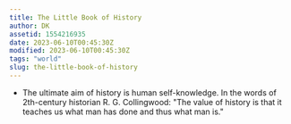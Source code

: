 ```yaml
---
title: The Little Book of History
author: DK
assetid: 1554216935
date: 2023-06-10T00:45:30Z
modified: 2023-06-10T00:45:30Z
tags: "world"
slug: the-little-book-of-history
---
```


*  The ultimate aim of history is human self-knowledge. In the words of 2th-century historian R. G. Collingwood: "The value of history is that it teaches us what man has done and thus what man is."

